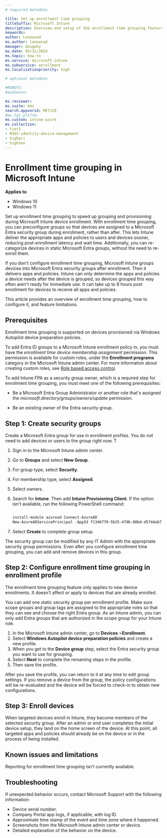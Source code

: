 ```yaml
---
# required metadata

title: Set up enrollment time grouping    
titleSuffix: Microsoft Intune 
description: Overview and setup of the enrollment time grouping feature in Microsoft Intune. 
keywords:
author: Lenewsad
ms.author: lanewsad
manager: dougeby
ms.date: 05/31/2024
ms.topic: how-to
ms.service: microsoft-intune
ms.subservice: enrollment
ms.localizationpriority: high

# optional metadata

#ROBOTS:
#audience:

ms.reviewer: 
ms.suite: ems
search.appverid: MET150
#ms.tgt_pltfrm:
ms.custom: intune-azure
ms.collection:
- tier1
- M365-identity-device-management
- highpri
- highseo
---
```


# Enrollment time grouping in Microsoft Intune        

**Applies to**
* Windows 10
* Windows 11  

Set up enrollment time grouping to speed up grouping and provisioning during Microsoft Intune device enrollment. With enrollment time grouping, you can preconfigure groups so that devices are assigned to a Microsoft Entra security group during enrollment, rather than after. This lets Intune deliver the appropriate apps and policies to users and devices sooner, reducing post-enrollment latency and wait time. Additionally, you can re-categorize devices in static Microsoft Entra groups, without the need to re-enroll them.   

If you don't configure enrollment time grouping, Microsoft Intune groups devices into Microsoft Entra security groups after enrollment. Then it delivers apps and policies. Intune can only determine the apps and policies a device needs after the device is grouped, so devices grouped this way often aren't ready for immediate use. It can take up to 8 hours post enrollment for devices to receive all apps and policies. 

This article provides an overview of enrollment time grouping, how to configure it, and feature limitations. 

## Prerequisites   

Enrollment time grouping is supported on devices provisioned via Windows Autopilot device preparation policies. 

To add Entra ID groups to a Microsoft Intune enrollment policy in, you must have the *enrollment time device membership assignment* permission. This permission is available for custom roles, under the **Enrollment programs** category in the Microsoft Intune admin center. For more information about creating custom roles, see [Role based access control](../fundamentals/role-based-access-control.md#custom-roles). 

To add Intune FPA as a security group owner, which is a required step for enrollment time grouping, you must meet one of the following prerequisites:  

 - Be a Microsoft Entra Group Administrator or another role that's assigned the *microsoft.directory/groups/owners/update* permission.  

 - Be an existing owner of the Entra security group. 

## Step 1: Create security groups  
Create a Microsoft Entra group for use in enrollment profiles. You do not need to add devices or users to the group right now. T 

1. Sign in to the Microsoft Intune admin center. 
1. Go to **Groups** and select **New Group**.  
1. For group type, select **Security**.  
1. For membership type, select **Assigned**.  
1. Select owners. 
1. Search for **Intune**. Then add **Intune Provisioning Client**. If the option isn't available, run the following PowerShell command:  

    ```powershell  

    install-module azuread Connect-AzureAD` 
    New-AzureADServicePrincipal -AppId f1346770-5b25-470b-88bd-d5744ab7952c 

    ```
1. Select **Create** to complete group setup.  

The security group can be modified by any IT Admin with the appropriate security group permissions. Even after you configure enrollment time grouping, you can add and remove devices in this group.  
 
## Step 2: Configure enrollment time grouping in enrollment profile 

The enrollment time grouping feature only applies to new device enrollments. It doesn't affect or apply to devices that are already enrolled. 

You can add one static security group per enrollment profile. Make sure scope groups and group tags are assigned to the appropriate roles so that they can see and choose the right Entra group. As an Intune admin, you can only add Entra groups that are authorized in the scope group for your Intune role. 

1. In the Microsoft Intune admin center, go to **Devices** >**Enrollment**.  
1. Select **Windows Autopilot device preparation policies** and create a new profile.  
1. When you get to the **Device group** step, select the Entra security group you want to use for grouping. 
1. Select **Next** to complete the remaining steps in the profile.  
1. Then save the profile.   

After you save the profile, you can return to it at any time to edit group settings. If you remove a device from the group, the policy configurations will be re-evaluated and the device will be forced to check-in to obtain new configurations. 

## Step 3: Enroll devices  

When targeted devices enroll in Intune, they become members of the selected security group. After an admin or end user completes the initial device setup, they land on the home screen of the device. At this point, all targeted apps and policies should already be on the device or in the process of being installed.  

## Known issues and limitations  

Reporting for enrollment time grouping isn't currently available.  

## Troubleshooting 

If unexpected behavior occurs, contact Microsoft Support with the following information: 

- Device serial number.   
- Company Portal app logs, if applicable, with log ID.  
- Approximate time stamp of the event and time zone where it happened. 
- Screenshots from the Microsoft Intune admin center or device.    
- Detailed explanation of the behavior on the device.   

